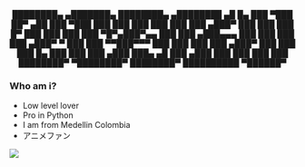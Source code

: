 <center>
    ████████▄   ▄███████▄       ████████▄     ▄████████  ▄█    █▄  
    ███   ▀███ ██▀     ▄██      ███   ▀███   ███    ███ ███    ███ 
    ███    ███       ▄███▀      ███    ███   ███    █▀  ███    ███ 
    ███    ███  ▀█▀▄███▀▄▄      ███    ███  ▄███▄▄▄     ███    ███ 
    ███    ███   ▄███▀   ▀      ███    ███ ▀▀███▀▀▀     ███    ███ 
    ███    ███ ▄███▀            ███    ███   ███    █▄  ███    ███ 
    ███   ▄███ ███▄     ▄█      ███   ▄███   ███    ███ ███    ███ 
    ████████▀   ▀████████▀      ████████▀    ██████████  ▀██████▀  
                                                             
</center>

<h3> Who am i? </h3>
<ul>
    <li> Low level lover </li>
    <li> Pro in Python </li>
    <li> I am from Medellin Colombia </li>
    <li> アニメファン </li>
</ul>
<img src="https://i.kym-cdn.com/photos/images/newsfeed/001/053/010/388.gif">

<!--
**Deepzirox/Deepzirox** is a ✨ _special_ ✨ repository because its `README.md` (this file) appears on your GitHub profile.

Here are some ideas to get you started:

- 🔭 I’m currently working on ...
- 🌱 I’m currently learning ...
- 👯 I’m looking to collaborate on ...
- 🤔 I’m looking for help with ...
- 💬 Ask me about ...
- 📫 How to reach me: ...
- 😄 Pronouns: ...
- ⚡ Fun fact: ...
-->
